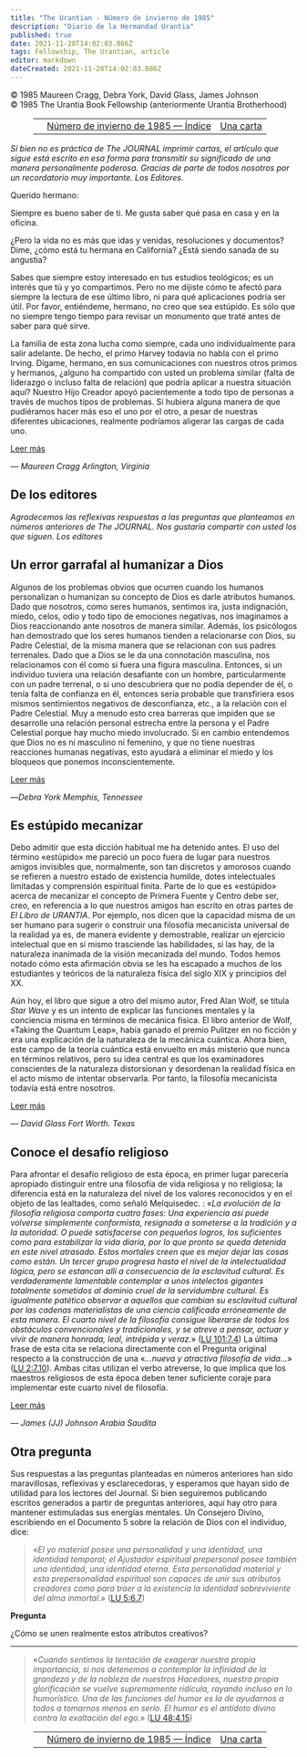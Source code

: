 ```yaml
---
title: "The Urantian - Número de invierno de 1985"
description: "Diario de la Hermandad Urantia"
published: true
date: 2021-11-28T14:02:03.086Z
tags: Fellowship, The Urantian, article
editor: markdown
dateCreated: 2021-11-28T14:02:03.086Z
---
```


<p class="v-card v-sheet theme--light grey lighten-3 px-2">© 1985 Maureen Cragg, Debra York, David Glass, James Johnson<br>© 1985 The Urantia Book Fellowship (anteriormente Urantia Brotherhood)</p>
<figure class="table chapter-navigator">
  <table>
    <tbody>
      <tr>
        <td>
        </td>
        <td>
        <a href="/es/index/articles_the_urantian#número-de-invierno-de-1985">
          <span class="mdi mdi-book-open-variant"></span><span class="pl-2">Número de invierno de 1985 — Índice</span>
        </a>
        </td>
        <td>
        <a href="/es/article/Maureen_Cragg/A_letter">
          <span class="pr-2">Una carta</span><span class="mdi mdi-arrow-right-drop-circle"></span>
        </a>
        </td>
      </tr>
    </tbody>
  </table>
</figure>



_Si bien no es práctica de The JOURNAL imprimir cartas, el artículo que sigue está escrito en esa forma para transmitir su significado de una manera personalmente poderosa. Gracias de parte de todos nosotros por un recordatorio muy importante. Los Editores._

Querido hermano:

Siempre es bueno saber de ti. Me gusta saber qué pasa en casa y en la oficina.

¿Pero la vida no es más que idas y venidas, resoluciones y documentos? Dime, ¿cómo está tu hermana en California? ¿Está siendo sanada de su angustia?

Sabes que siempre estoy interesado en tus estudios teológicos; es un interés que tú y yo compartimos. Pero no me dijiste cómo te afectó para siempre la lectura de ese último libro, ni para qué aplicaciones podría ser útil. Por favor, entiéndeme, hermano, no creo que sea estúpido. Es sólo que no siempre tengo tiempo para revisar un monumento que traté antes de saber para qué sirve.

La familia de esta zona lucha como siempre, cada uno individualmente para salir adelante. De hecho, el primo Harvey todavía no habla con el primo Irving. Dígame, hermano, en sus comunicaciones con nuestros otros primos y hermanos, ¿alguno ha compartido con usted un problema similar (falta de liderazgo o incluso falta de relación) que podría aplicar a nuestra situación aquí? Nuestro Hijo Creador apoyó pacientemente a todo tipo de personas a través de muchos tipos de problemas. Si hubiera alguna manera de que pudiéramos hacer más eso el uno por el otro, a pesar de nuestras diferentes ubicaciones, realmente podríamos aligerar las cargas de cada uno.

[Leer más](/es/article/Maureen_Cragg/A_letter)

— _Maureen Cragg_
_Arlington, Virginia_

## De los editores

_Agradecemos las reflexivas respuestas a las preguntas que planteamos en números anteriores de The JOURNAL. Nos gustaría compartir con usted los que siguen. Los editores_

## Un error garrafal al humanizar a Dios

Algunos de los problemas obvios que ocurren cuando los humanos personalizan o humanizan su concepto de Dios es darle atributos humanos. Dado que nosotros, como seres humanos, sentimos ira, justa indignación, miedo, celos, odio y todo tipo de emociones negativas, nos imaginamos a Dios reaccionando ante nosotros de manera similar. Además, los psicólogos han demostrado que los seres humanos tienden a relacionarse con Dios, su Padre Celestial, de la misma manera que se relacionan con sus padres terrenales. Dado que a Dios se le da una connotación masculina, nos relacionamos con él como si fuera una figura masculina. Entonces, si un individuo tuviera una relación desafiante con un hombre, particularmente con un padre terrenal, o si uno descubriera que no podía depender de él, o tenía falta de confianza en él, entonces sería probable que transfiriera esos mismos sentimientos negativos de desconfianza, etc., a la relación con el Padre Celestial. Muy a menudo esto crea barreras que impiden que se desarrolle una relación personal estrecha entre la persona y el Padre Celestial porque hay mucho miedo involucrado. Si en cambio entendemos que Dios no es ni masculino ni femenino, y que no tiene nuestras reacciones humanas negativas, esto ayudará a eliminar el miedo y los bloqueos que ponemos inconscientemente.

[Leer más](/es/article/Debra_York/A_blunder_to_humanize_God)

—_Debra York_
_Memphis, Tennessee_


## Es estúpido mecanizar

Debo admitir que esta dicción habitual me ha detenido antes. El uso del término «estúpido» me pareció un poco fuera de lugar para nuestros amigos invisibles que, normalmente, son tan discretos y amorosos cuando se refieren a nuestro estado de existencia humilde, dotes intelectuales limitadas y comprensión espiritual finita. Parte de lo que es «estúpido» acerca de mecanizar el concepto de Primera Fuente y Centro debe ser, creo, en referencia a lo que nuestros amigos han escrito en otras partes de _El Libro de URANTIA_. Por ejemplo, nos dicen que la capacidad misma de un ser humano para sugerir o construir una filosofía mecanicista universal de la realidad ya es, de manera evidente y demostrable, realizar un ejercicio intelectual que en sí mismo trasciende las habilidades, si las hay, de la naturaleza inanimada de la visión mecanizada del mundo. Todos hemos notado cómo esta afirmación obvia se les ha escapado a muchos de los estudiantes y teóricos de la naturaleza física del siglo XIX y principios del XX.

Aún hoy, el libro que sigue a otro del mismo autor, Fred Alan Wolf, se titula _Star Wave_ y es un intento de explicar las funciones mentales y la conciencia misma en términos de mecánica física. El libro anterior de Wolf, «Taking the Quantum Leap», había ganado el premio Pulitzer en no ficción y era una explicación de la naturaleza de la mecánica cuántica. Ahora bien, este campo de la teoría cuántica está envuelto en más misterio que nunca en términos relativos, pero su idea central es que los examinadores conscientes de la naturaleza distorsionan y desordenan la realidad física en el acto mismo de intentar observarla. Por tanto, la filosofía mecanicista todavía está entre nosotros.

[Leer más](/es/article/David_Glass/Stupid_to_mechanize)

— _David Glass_
_Fort Worth. Texas_


## Conoce el desafío religioso

Para afrontar el desafío religioso de esta época, en primer lugar parecería apropiado distinguir entre una filosofía de vida religiosa y no religiosa; la diferencia está en la naturaleza del nivel de los valores reconocidos y en el objeto de las lealtades, como señaló Melquisedec. : «_La evolución de la filosofía religiosa comporta cuatro fases: Una experiencia así puede volverse simplemente conformista, resignada a someterse a la tradición y a la autoridad. O puede satisfacerse con pequeños logros, los suficientes como para estabilizar la vida diaria, por lo que pronto se queda detenida en este nivel atrasado. Estos mortales creen que es mejor dejar las cosas como están. Un tercer grupo progresa hasta el nivel de la intelectualidad lógica, pero se estancan allí a consecuencia de la esclavitud cultural. Es verdaderamente lamentable contemplar a unos intelectos gigantes totalmente sometidos al dominio cruel de la servidumbre cultural. Es igualmente patético observar a aquellos que cambian su esclavitud cultural por las cadenas materialistas de una ciencia calificada erróneamente de esta manera. El cuarto nivel de la filosofía consigue liberarse de todos los obstáculos convencionales y tradicionales, y se atreve a pensar, actuar y vivir de manera honrada, leal, intrépida y veraz._» ([LU 101:7.4](/es/The_Urantia_Book/101#p7_4)) La última frase de esta cita se relaciona directamente con el Pregunta original respecto a la construcción de una «_...nueva y atractiva filosofía de vida..._» ([LU 2:7.10](/es/The_Urantia_Book/2#p7_10)). Ambas citas utilizan el verbo atreverse, lo que implica que los maestros religiosos de esta época deben tener suficiente coraje para implementar este cuarto nivel de filosofía.

[Leer más](/es/article/James_Johnson/Meet_religious_challenge)

— _James (JJ) Johnson_
_Arabia Saudita_

## Otra pregunta

Sus respuestas a las preguntas planteadas en números anteriores han sido maravillosas, reflexivas y esclarecedoras, y esperamos que hayan sido de utilidad para los lectores del Journal. Si bien seguiremos publicando escritos generados a partir de preguntas anteriores, aquí hay otro para mantener estimuladas sus energías mentales. Un Consejero Divino, escribiendo en el Documento 5 sobre la relación de Dios con el individuo, dice:

> «_El yo material posee una personalidad y una identidad, una identidad temporal; el Ajustador espiritual prepersonal posee también una identidad, una identidad eterna. Esta personalidad material y esta prepersonalidad espiritual son capaces de unir sus atributos creadores como para traer a la existencia la identidad sobreviviente del alma inmortal._» ([LU 5:6.7](/es/The_Urantia_Book/5#p6_7))

**Pregunta**

¿Cómo se unen realmente estos atributos creativos?

---


> «_Cuando sentimos la tentación de exagerar nuestra propia importancia, si nos detenemos a contemplar la infinidad de la grandeza y de la nobleza de nuestros Hacedores, nuestra propia glorificación se vuelve supremamente ridícula, rayando incluso en lo humorístico. Una de las funciones del humor es la de ayudarnos a todos a tomarnos menos en serio. El humor es el antídoto divino contra la exaltación del ego._» ([LU 48:4.15](/es/The_Urantia_Book/48#p4_15))





<figure class="table chapter-navigator">
  <table>
    <tbody>
      <tr>
        <td>
        </td>
        <td>
        <a href="/es/index/articles_the_urantian#número-de-invierno-de-1985">
          <span class="mdi mdi-book-open-variant"></span><span class="pl-2">Número de invierno de 1985 — Índice</span>
        </a>
        </td>
        <td>
        <a href="/es/article/Maureen_Cragg/A_letter">
          <span class="pr-2">Una carta</span><span class="mdi mdi-arrow-right-drop-circle"></span>
        </a>
        </td>
      </tr>
    </tbody>
  </table>
</figure>
